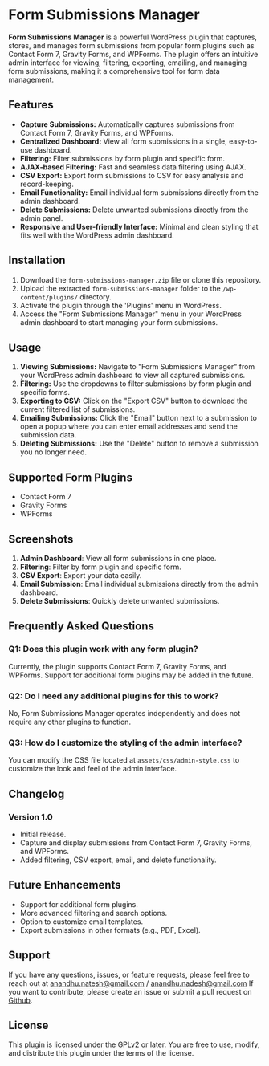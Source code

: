 # Form Submissions Manager

**Form Submissions Manager** is a powerful WordPress plugin that captures, stores, and manages form submissions from popular form plugins such as Contact Form 7, Gravity Forms, and WPForms. The plugin offers an intuitive admin interface for viewing, filtering, exporting, emailing, and managing form submissions, making it a comprehensive tool for form data management.

## Features

- **Capture Submissions:** Automatically captures submissions from Contact Form 7, Gravity Forms, and WPForms.
- **Centralized Dashboard:** View all form submissions in a single, easy-to-use dashboard.
- **Filtering:** Filter submissions by form plugin and specific form.
- **AJAX-based Filtering:** Fast and seamless data filtering using AJAX.
- **CSV Export:** Export form submissions to CSV for easy analysis and record-keeping.
- **Email Functionality:** Email individual form submissions directly from the admin dashboard.
- **Delete Submissions:** Delete unwanted submissions directly from the admin panel.
- **Responsive and User-friendly Interface:** Minimal and clean styling that fits well with the WordPress admin dashboard.

## Installation

1. Download the `form-submissions-manager.zip` file or clone this repository.
2. Upload the extracted `form-submissions-manager` folder to the `/wp-content/plugins/` directory.
3. Activate the plugin through the 'Plugins' menu in WordPress.
4. Access the "Form Submissions Manager" menu in your WordPress admin dashboard to start managing your form submissions.

## Usage

1. **Viewing Submissions:** Navigate to "Form Submissions Manager" from your WordPress admin dashboard to view all captured submissions.
2. **Filtering:** Use the dropdowns to filter submissions by form plugin and specific forms.
3. **Exporting to CSV:** Click on the "Export CSV" button to download the current filtered list of submissions.
4. **Emailing Submissions:** Click the "Email" button next to a submission to open a popup where you can enter email addresses and send the submission data.
5. **Deleting Submissions:** Use the "Delete" button to remove a submission you no longer need.

## Supported Form Plugins

- Contact Form 7
- Gravity Forms
- WPForms

## Screenshots

1. **Admin Dashboard**: View all form submissions in one place.
2. **Filtering**: Filter by form plugin and specific form.
3. **CSV Export**: Export your data easily.
4. **Email Submission**: Email individual submissions directly from the admin dashboard.
5. **Delete Submissions**: Quickly delete unwanted submissions.

## Frequently Asked Questions

### Q1: Does this plugin work with any form plugin?
Currently, the plugin supports Contact Form 7, Gravity Forms, and WPForms. Support for additional form plugins may be added in the future.

### Q2: Do I need any additional plugins for this to work?
No, Form Submissions Manager operates independently and does not require any other plugins to function.

### Q3: How do I customize the styling of the admin interface?
You can modify the CSS file located at `assets/css/admin-style.css` to customize the look and feel of the admin interface.

## Changelog

### Version 1.0
- Initial release.
- Capture and display submissions from Contact Form 7, Gravity Forms, and WPForms.
- Added filtering, CSV export, email, and delete functionality.

## Future Enhancements

- Support for additional form plugins.
- More advanced filtering and search options.
- Option to customize email templates.
- Export submissions in other formats (e.g., PDF, Excel).

## Support

If you have any questions, issues, or feature requests, please feel free to reach out at anandhu.natesh@gmail.com / anandhu.nadesh@gmail.com
If you want to contribute, please create an issue or submit a pull request on [Github](https://github.com/Macromaniak/form-submission-manager).

## License

This plugin is licensed under the GPLv2 or later. You are free to use, modify, and distribute this plugin under the terms of the license.


